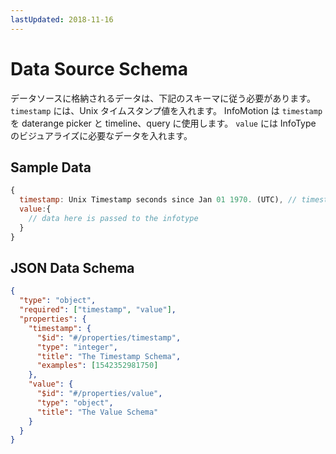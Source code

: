 ```yaml
---
lastUpdated: 2018-11-16
---
```


# Data Source Schema

データソースに格納されるデータは、下記のスキーマに従う必要があります。
`timestamp` には、Unix タイムスタンプ値を入れます。
InfoMotion は `timestamp` を daterange picker と timeline、query に使用します。
`value` には InfoType のビジュアライズに必要なデータを入れます。

## Sample Data

```javascript
{
  timestamp: Unix Timestamp seconds since Jan 01 1970. (UTC), // timestamp for daterange, timeline and querying.
  value:{
    // data here is passed to the infotype
  }
}
```

## JSON Data Schema

```json
{
  "type": "object",
  "required": ["timestamp", "value"],
  "properties": {
    "timestamp": {
      "$id": "#/properties/timestamp",
      "type": "integer",
      "title": "The Timestamp Schema",
      "examples": [1542352981750]
    },
    "value": {
      "$id": "#/properties/value",
      "type": "object",
      "title": "The Value Schema"
    }
  }
}
```
